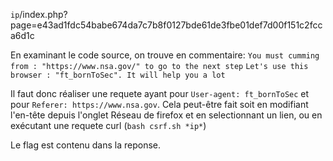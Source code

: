 `ip`/index.php?page=e43ad1fdc54babe674da7c7b8f0127bde61de3fbe01def7d00f151c2fcca6d1c

En examinant le code source, on trouve en commentaire:
`You must cumming from : "https://www.nsa.gov/" to go to the next step`
`Let's use this browser : "ft_bornToSec". It will help you a lot`

Il faut donc réaliser une requete ayant pour `User-agent: ft_bornToSec` et pour `Referer: https://www.nsa.gov`.
Cela peut-être fait soit en modifiant l'en-tête depuis l'onglet Réseau de firefox et en selectionnant un lien, ou en exécutant une requete curl (`bash csrf.sh *ip*`)

Le flag est contenu dans la reponse.

